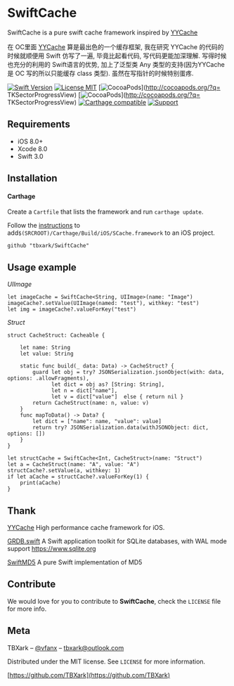 # SwiftCache

SwiftCache is a pure swift cache framework inspired by [YYCache](http://github.com/ibireme/YYCache)

在 OC里面 [YYCache](https://github.com/ibireme/YYCache) 算是最出色的一个缓存框架, 我在研究 YYCache 的代码的时候就顺便用 Swift 仿写了一遍, 毕竟比起看代码, 写代码更能加深理解. 写得时候也充分的利用的 Swift语言的优势, 加上了泛型类 Any 类型的支持(因为YYCache是 OC 写的所以只能缓存 class 类型). 虽然在写指针的时候特别蛋疼.



[![Swift Version][swift-image]][swift-url]
[![License MIT](https://img.shields.io/badge/license-MIT-green.svg?style=flat)](https://raw.githubusercontent.com/TBXark/TKSectorProgressView/master/LICENSE)
[![CocoaPods](http://img.shields.io/cocoapods/v/TKSectorProgressView.svg?style=flat)](http://cocoapods.org/?q= TKSectorProgressView)
[![CocoaPods](http://img.shields.io/cocoapods/p/TKSectorProgressView.svg?style=flat)](http://cocoapods.org/?q= TKSectorProgressView)
[![Carthage compatible](https://img.shields.io/badge/Carthage-compatible-4BC51D.svg?style=flat)](https://github.com/Carthage/Carthage)
[![Support](https://img.shields.io/badge/support-iOS%208%2B%20-blue.svg?style=flat)](https://www.apple.com/nl/ios/)

## Requirements

- iOS 8.0+
- Xcode 8.0
- Swift 3.0

## Installation

#### Carthage
Create a `Cartfile` that lists the framework and run `carthage update`.

Follow the [instructions](https://github.com/Carthage/Carthage#if-youre-building-for-ios) to add`$(SRCROOT)/Carthage/Build/iOS/SCache.framework` to an iOS project.
```
github "tbxark/SwiftCache"
```


## Usage example

*UIImage*

```
let imageCache = SwiftCache<String, UIImage>(name: "Image")
imageCache?.setValue(UIImage(named: "test"), withkey: "test")
let img = imageCache?.valueForKey("test")

```

*Struct*

```
struct CacheStruct: Cacheable {

    let name: String
    let value: String

    static func build(_ data: Data) -> CacheStruct? {
        guard let obj = try? JSONSerialization.jsonObject(with: data, options: .allowFragments),
              let dict = obj as? [String: String],
              let n = dict["name"],
              let v = dict["value"]  else { return nil }
        return CacheStruct(name: n, value: v)
    }
    func mapToData() -> Data? {
        let dict = ["name": name, "value": value]
        return try? JSONSerialization.data(withJSONObject: dict, options: [])
    }
}

let structCache = SwiftCache<Int, CacheStruct>(name: "Struct")
let a = CacheStruct(name: "A", value: "A")
structCache?.setValue(a, withkey: 1)
if let aCache = structCache?.valueForKey(1) {
    print(aCache)
}

```

## Thank

[YYCache](https://github.com/ibireme/YYCache) High performance cache framework for iOS.

[GRDB.swift](https://github.com/groue/GRDB.swift)  A Swift application toolkit for SQLite databases, with WAL mode support https://www.sqlite.org

[SwiftMD5](https://github.com/mpurland/SwiftMD5) A pure Swift implementation of MD5


## Contribute

We would love for you to contribute to **SwiftCache**, check the ``LICENSE`` file for more info.

## Meta

TBXark – [@vfanx](https://twitter.com/vfanx) – tbxark@outlook.com

Distributed under the MIT license. See ``LICENSE`` for more information.

[https://github.com/TBXark](https://github.com/TBXark)

[swift-image]:https://img.shields.io/badge/swift-3.0-orange.svg
[swift-url]: https://swift.org/
[license-image]: https://img.shields.io/badge/License-MIT-blue.svg
[license-url]: LICENSE
[travis-image]: https://img.shields.io/travis/dbader/node-datadog-metrics/master.svg?style=flat-square
[travis-url]: https://travis-ci.org/dbader/node-datadog-metrics
[codebeat-image]: https://codebeat.co/badges/c19b47ea-2f9d-45df-8458-b2d952fe9dad
[codebeat-url]: https://codebeat.co/projects/github-com-vsouza-awesomeios-com
